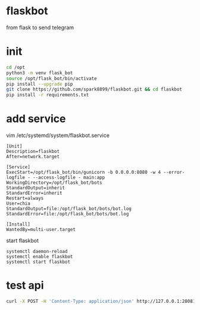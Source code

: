 # flaskbot
from flask to send telegram

# init
```bash
cd /opt
python3 -m venv flask_bot
source /opt/flask_bot/bin/activate
pip install --upgrade pip
git clone https://github.com/spark8899/flaskbot.git && cd flaskbot
pip install -r requirements.txt
```


# add service
vim /etc/systemd/system/flaskbot.service
```
[Unit]
Description=flaskbot
After=network.target

[Service]
ExecStart=/opt/flask_bot/bin/gunicorn -b 0.0.0.0:8080 -w 4 --error-logfile - --access-logfile - main:app
WorkingDirectory=/opt/flask_bot/bots
StandardOutput=inherit
StandardError=inherit
Restart=always
User=chia
StandardOutput=file:/opt/flask_bot/bots/bot.log
StandardError=file:/opt/flask_bot/bots/bot.log

[Install]
WantedBy=multi-user.target
```

start flaskbot
```
systemctl daemon-reload
systemctl enable flaskbot
systemctl start flaskbot
```
# test api
```bash
curl -X POST -H 'Content-Type: application/json' http://127.0.0.1:28081/flaskbot -d '{"text": "testtttt"}'
```
